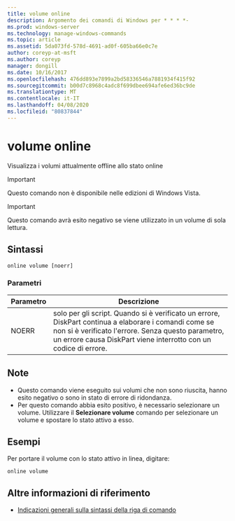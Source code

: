 ```yaml
---
title: volume online
description: Argomento dei comandi di Windows per * * * *-
ms.prod: windows-server
ms.technology: manage-windows-commands
ms.topic: article
ms.assetid: 5da073fd-578d-4691-ad0f-605ba66e0c7e
author: coreyp-at-msft
ms.author: coreyp
manager: dongill
ms.date: 10/16/2017
ms.openlocfilehash: 476dd893e7899a2bd58336546a7881934f415f92
ms.sourcegitcommit: b00d7c8968c4adc8f699dbee694afe6ed36bc9de
ms.translationtype: MT
ms.contentlocale: it-IT
ms.lasthandoff: 04/08/2020
ms.locfileid: "80837844"
---
```

# <a name="online-volume"></a>volume online



Visualizza i volumi attualmente offline allo stato online

> [!IMPORTANT]
> Questo comando non è disponibile nelle edizioni di Windows Vista.

> [!IMPORTANT]
> Questo comando avrà esito negativo se viene utilizzato in un volume di sola lettura.

## <a name="syntax"></a>Sintassi

```
online volume [noerr]
```

### <a name="parameters"></a>Parametri

|Parametro|Descrizione|
|---------|-----------|
|NOERR|solo per gli script. Quando si è verificato un errore, DiskPart continua a elaborare i comandi come se non si è verificato l'errore. Senza questo parametro, un errore causa DiskPart viene interrotto con un codice di errore.|

## <a name="remarks"></a>Note

-   Questo comando viene eseguito sui volumi che non sono riuscita, hanno esito negativo o sono in stato di errore di ridondanza.
-   Per questo comando abbia esito positivo, è necessario selezionare un volume. Utilizzare il **Selezionare volume** comando per selezionare un volume e spostare lo stato attivo a esso.

## <a name="examples"></a><a name=BKMK_examples></a>Esempi

Per portare il volume con lo stato attivo in linea, digitare:
```
online volume
```

## <a name="additional-references"></a>Altre informazioni di riferimento

- [Indicazioni generali sulla sintassi della riga di comando](command-line-syntax-key.md)

